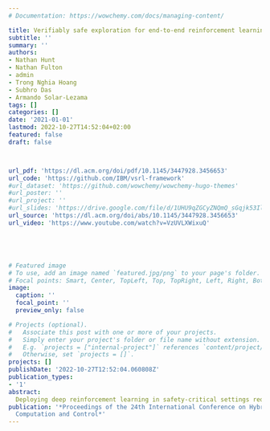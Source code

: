 ```yaml
---
# Documentation: https://wowchemy.com/docs/managing-content/

title: Verifiably safe exploration for end-to-end reinforcement learning
subtitle: ''
summary: ''
authors:
- Nathan Hunt
- Nathan Fulton
- admin
- Trong Nghia Hoang
- Subhro Das
- Armando Solar-Lezama
tags: []
categories: []
date: '2021-01-01'
lastmod: 2022-10-27T14:52:04+02:00
featured: false
draft: false



url_pdf: 'https://dl.acm.org/doi/pdf/10.1145/3447928.3456653'
url_code: 'https://github.com/IBM/vsrl-framework'
#url_dataset: 'https://github.com/wowchemy/wowchemy-hugo-themes'
#url_poster: ''
#url_project: ''
#url_slides: 'https://drive.google.com/file/d/1UHU9qZGCyZNQmQ_sGqjk53Il9w9PhZNx/view'
url_source: 'https://dl.acm.org/doi/abs/10.1145/3447928.3456653'
url_video: 'https://www.youtube.com/watch?v=VzUVLXWixuQ'





# Featured image
# To use, add an image named `featured.jpg/png` to your page's folder.
# Focal points: Smart, Center, TopLeft, Top, TopRight, Left, Right, BottomLeft, Bottom, BottomRight.
image:
  caption: ''
  focal_point: ''
  preview_only: false

# Projects (optional).
#   Associate this post with one or more of your projects.
#   Simply enter your project's folder or file name without extension.
#   E.g. `projects = ["internal-project"]` references `content/project/deep-learning/index.md`.
#   Otherwise, set `projects = []`.
projects: []
publishDate: '2022-10-27T12:52:04.060808Z'
publication_types:
- '1'
abstract: 
  Deploying deep reinforcement learning in safety-critical settings requires developing algorithms that obey hard constraints during exploration. This paper contributes a first approach toward enforcing formal safety constraints on end-to-end policies with visual inputs. Our approach draws on recent advances in object detection and automated reasoning for hybrid dynamical systems. The approach is evaluated on a novel benchmark that emphasizes the challenge of safely exploring in the presence of hard constraints. Our benchmark draws from several proposed problem sets for safe learning and includes problems that emphasize challenges such as reward signals that are not aligned with safety constraints. On each of these benchmark problems, our algorithm completely avoids unsafe behavior while remaining competitive at optimizing for as much reward as is safe. We also prove that our method of enforcing the safety constraints preserves all safe policies from the original environment.
publication: '*Proceedings of the 24th International Conference on Hybrid Systems:
  Computation and Control*'
---
```

